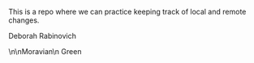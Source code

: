 This is a repo where we can practice keeping track of local and remote 
changes.

Deborah Rabinovich

\n\nMoravian\n
Green
